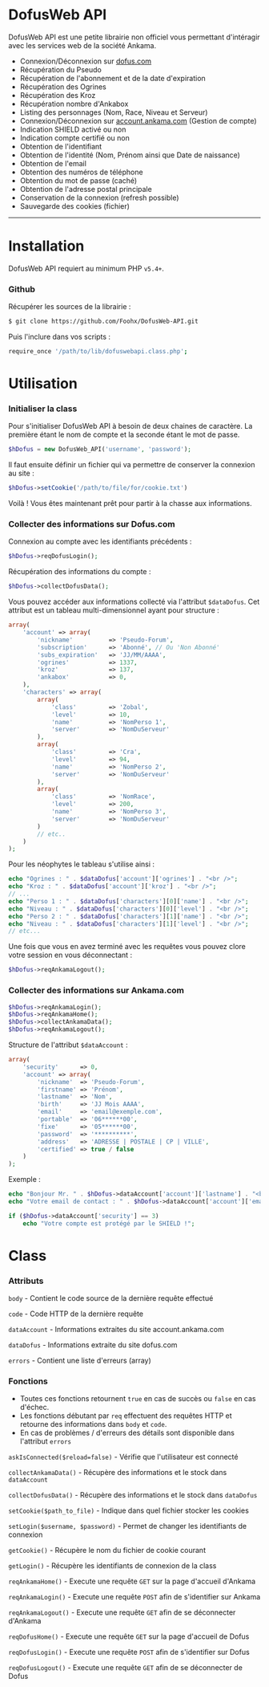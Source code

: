 # DofusWeb API

DofusWeb API est une petite librairie non officiel vous permettant d'intéragir avec les services web de la société Ankama.

* Connexion/Déconnexion sur [dofus.com](http://dofus.com/fr)
* Récupération du Pseudo
* Récupération de l'abonnement et de la date d'expiration
* Récupération des Ogrines
* Récupération des Kroz
* Récupération nombre d'Ankabox
* Listing des personnages (Nom, Race, Niveau et Serveur)
* Connexion/Déconnexion sur [account.ankama.com](https://account.ankama.com) (Gestion de compte)
* Indication SHIELD activé ou non
* Indication compte certifié ou non
* Obtention de l'identifiant
* Obtention de l'identité (Nom, Prénom ainsi que Date de naissance)
* Obtention de l'email
* Obtention des numéros de téléphone
* Obtention du mot de passe (caché)
* Obtention de l'adresse postal principale
* Conservation de la connexion (refresh possible)
* Sauvegarde des cookies (fichier)

---

# Installation
DofusWeb API requiert au minimum PHP `v5.4+`.

### Github

Récupérer les sources de la librairie :

```bash
$ git clone https://github.com/Foohx/DofusWeb-API.git
```

Puis l'inclure dans vos scripts :

```bash
require_once '/path/to/lib/dofuswebapi.class.php';
```

# Utilisation

### Initialiser la class

Pour s'initialiser DofusWeb API à besoin de deux chaines de caractère. La première étant le nom de compte et la seconde étant le mot de passe.

```php
$hDofus = new DofusWeb_API('username', 'password');
```

Il faut ensuite définir un fichier qui va permettre de conserver la connexion au site :

```php
$hDofus->setCookie('/path/to/file/for/cookie.txt')
```

Voilà ! Vous êtes maintenant prêt pour partir à la chasse aux informations. 

### Collecter des informations sur Dofus.com

Connexion au compte avec les identifiants précédents :

```php
$hDofus->reqDofusLogin();
```

Récupération des informations du compte :

```php
$hDofus->collectDofusData();
```

Vous pouvez accéder aux informations collecté via l'attribut `$dataDofus`. Cet attribut est un tableau multi-dimensionnel ayant pour structure :

```php
array(
	'account' => array(
		'nickname' 			=> 'Pseudo-Forum',
		'subscription' 		=> 'Abonné', // Ou 'Non Abonné'
		'subs_expiration' 	=> 'JJ/MM/AAAA',
		'ogrines' 			=> 1337,
		'kroz' 				=> 137,
		'ankabox' 			=> 0,
	),
	'characters' => array(
		array(
			'class'			=> 'Zobal',
			'level'			=> 10,
			'name' 			=> 'NomPerso 1',
			'server'		=> 'NomDuServeur'
		),
		array(
			'class'			=> 'Cra',
			'level'			=> 94,
			'name' 			=> 'NomPerso 2',
			'server'		=> 'NomDuServeur'
		),
		array(
			'class'			=> 'NomRace',
			'level'			=> 200,
			'name' 			=> 'NomPerso 3',
			'server'		=> 'NomDuServeur'
		)
		// etc..
	)
);
```

Pour les néophytes le tableau s'utilise ainsi :

```php
echo "Ogrines : " . $dataDofus['account']['ogrines'] . "<br />";
echo "Kroz : " . $dataDofus['account']['kroz'] . "<br />";
// ...
echo "Perso 1 : " . $dataDofus['characters'][0]['name'] . "<br />";
echo "Niveau : " . $dataDofus['characters'][0]['level'] . "<br />";
echo "Perso 2 : " . $dataDofus['characters'][1]['name'] . "<br />";
echo "Niveau : " . $dataDofus['characters'][1]['level'] . "<br />";
// etc...
```

Une fois que vous en avez terminé avec les requêtes vous pouvez clore votre session en vous déconnectant :

```php
$hDofus->reqAnkamaLogout();
```

### Collecter des informations sur Ankama.com

```php
$hDofus->reqAnkamaLogin();
$hDofus->reqAnkamaHome();
$hDofus->collectAnkamaData();
$hDofus->reqAnkamaLogout();
```

Structure de l'attribut `$dataAccount` :

```php
array(
	'security' 		=> 0,
  	'account' => array(
     	'nickname' 	=> 'Pseudo-Forum',
     	'firstname' => 'Prénom',
     	'lastname' 	=> 'Nom',
     	'birth' 	=> 'JJ Mois AAAA',
     	'email' 	=> 'email@exemple.com',
     	'portable' 	=> '06******00',
     	'fixe' 		=> '05******00',
     	'password' 	=> '**********',
     	'address' 	=> 'ADRESSE | POSTALE | CP | VILLE',
     	'certified' => true / false
    )
);
```

Exemple :

```php
echo "Bonjour Mr. " . $hDofus->dataAccount['account']['lastname'] . "<br />";
echo "Votre email de contact : " . $hDofus->dataAccount['account']['email'] . "<br />";

if ($hDofus->dataAccount['security'] == 3)
	echo "Votre compte est protégé par le SHIELD !";
```

# Class

### Attributs

`body` - Contient le code source de la dernière requête effectué

`code` - Code HTTP de la dernière requête

`dataAccount` - Informations extraites du site account.ankama.com

`dataDofus` -	Informations extraite du site dofus.com

`errors` - Contient une liste d'erreurs (array)

### Fonctions

* Toutes ces fonctions retournent `true` en cas de succès ou `false` en cas d'échec. 
* Les fonctions débutant par `req` effectuent des requêtes HTTP et retourne des informations dans `body` et `code`.
* En cas de problèmes / d'erreurs des détails sont disponible dans l'attribut `errors`

`askIsConnected($reload=false)` - Vérifie que l'utilisateur est connecté

`collectAnkamaData()` - Récupère des informations et le stock dans `dataAccount`

`collectDofusData()` - Récupère des informations et le stock dans `dataDofus`

`setCookie($path_to_file)` - Indique dans quel fichier stocker les cookies

`setLogin($username, $password)` - Permet de changer les identifiants de connexion

`getCookie()` - Récupère le nom du fichier de cookie courant

`getLogin()` - Récupère les identifiants de connexion de la class

`reqAnkamaHome()` - Execute une requête `GET` sur la page d'accueil d'Ankama

`reqAnkamaLogin()` - Execute une requête `POST` afin de s'identifier sur Ankama

`reqAnkamaLogout()` - Execute une requête `GET` afin de se déconnecter d'Ankama

`reqDofusHome()` - Execute une requête `GET` sur la page d'accueil de Dofus

`reqDofusLogin()` - Execute une requête `POST` afin de s'identifier sur Dofus

`reqDofusLogout()` - Execute une requête `GET` afin de se déconnecter de Dofus
